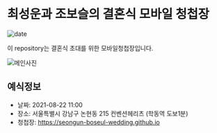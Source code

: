 # 최성운과 조보슬의 결혼식 모바일 청첩장
![date](https://img.shields.io/date/1629630000.svg?style=for-the-badge)

이 repository는 결혼식 초대를 위한 모바일청첩장입니다. 

![메인사진](https://github.com/seongun-boseul-wedding/seongun-boseul-wedding.github.io/raw/master/docs/images/pic4.jpg)

## 예식정보

* 날짜: 2021-08-22 11:00
* 장소: 서울특별시 강남구 논현동 215 컨벤션헤리츠 (학동역 도보1분)
* 청첩장: https://seongun-boseul-wedding.github.io
